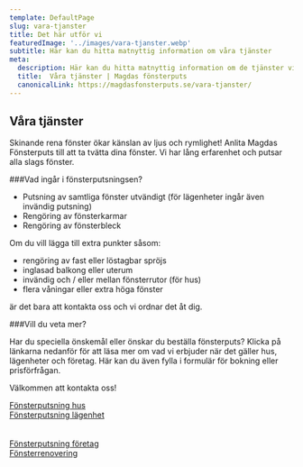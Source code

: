 ```yaml
---
template: DefaultPage
slug: vara-tjanster
title: Det här utför vi
featuredImage: '../images/vara-tjanster.webp'
subtitle: Här kan du hitta matnyttig information om våra tjänster
meta:
  description: Här kan du hitta matnyttig information om de tjänster vi erbjuder. Kontakta oss vid frågor!
  title:  Våra tjänster | Magdas fönsterputs
  canonicalLink: https://magdasfonsterputs.se/vara-tjanster/
---
```

## Våra tjänster

Skinande rena fönster ökar känslan av ljus och rymlighet!
Anlita Magdas Fönsterputs till att ta tvätta dina fönster. Vi har lång erfarenhet och putsar alla slags fönster.

###Vad ingår i fönsterputsningsen?

<ul>
  <li>
  Putsning av samtliga fönster  utvändigt (för lägenheter ingår även invändig putsning)
  </li>
  <li>
  Rengöring av fönsterkarmar
  </li>
  <li>
  Rengöring av fönsterbleck
  </li>
  </ul>

  <p>Om du vill lägga till extra punkter såsom:</p>
  <ul>
    <li>
    rengöring av fast eller löstagbar spröjs
    </li>
    <li>
    inglasad balkong eller uterum
    </li>
    <li>
    invändig och / eller mellan fönsterrutor (för hus)
    </li>
    <li>
    flera våningar eller extra höga fönster
    </li>
    </ul>

  <p>är det bara att kontakta oss och vi ordnar det åt dig.</p>

###Vill du veta mer?

Har du speciella önskemål eller önskar du beställa fönsterputs? Klicka på länkarna nedanför för att läsa mer om vad vi erbjuder när det gäller hus, lägenheter och företag. Här kan du även fylla i formulär för bokning eller prisförfrågan. 

Välkommen att kontakta oss!

<section class="Contact--Section1">
<div class="container Contact--Section1--Container">
<div class="Contact--Details">

<a href="/villa-radhus/">
  <div class="Button">Fönsterputsning hus</div>
</a>  
</div>

<div class="Contact--Details">
<a href="/lagenhet/">
  <div class="Button">Fönsterputsning lägenhet</div>
</a>  
</div>
</div>

<br>
</br>
<div class="container Contact--Section1--Container">
<div class="Contact--Details">

<a href="/foretag/">
  <div class="Button">Fönsterputsning företag</div>
</a>
</div>

<div class="Contact--Details">
<a href="/fonsterrenovering/">
  <div class="Button">Fönsterrenovering</div>
</a> 
</div>
</div>

</section>
<br>
</br>


  

 


